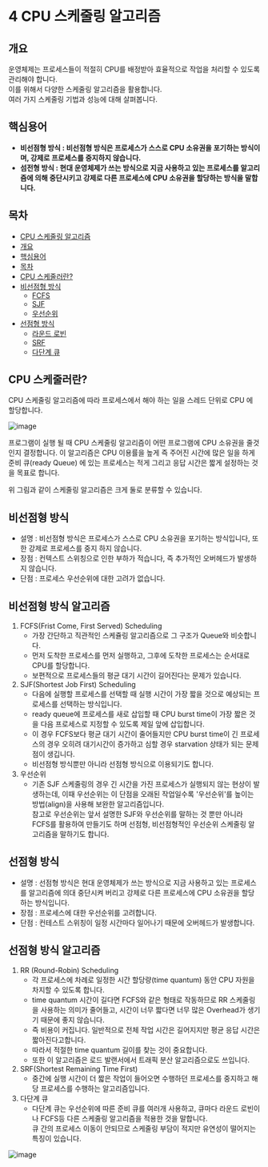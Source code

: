 # 4 CPU 스케줄링 알고리즘


## **개요** 
  운영체제는 프로세스들이 적절히 CPU를 배정받아 효율적으로 작업을 처리할 수 있도록 관리해야 합니다. <br>이를 위해서 다양한 스케줄링 알고리즘을 활용합니다.<br> 여러 가지 스케줄링 기법과 성능에 대해 살펴봅니다.
## **핵심용어**
- **비선점형 방식 : 비선점형 방식은 프로세스가 스스로 CPU 소유권을 포기하는 방식이며, 강제로 프로세스를 중지하지 않습니다.**
- **섬전형 방식  : 현대 운영체제가 쓰는 방식으로 지금 사용하고 있는 프로세스를 알고리즘에 의해 중단시키고 강제로 다른 프로세스에 CPU 소유권을 할당하는 방식을 말합니다.**
<!-- /TOC -->
## **목차**
  - [CPU 스케줄링 알고리즘](#34-cpu-스케줄링-알고리즘)
  - [개요](#개요)
  - [핵심용어](#핵심용어)
  - [목차](#목차)
  - [CPU 스케줄러란?](#cpu-스케줄러란)
  - [비선점형 방식](#비선점형-방식)
    - [FCFS](#fcfs)
    - [SJF](#sjf)
    - [우선순위](#priority)
  - [선점형 방식](#선점형-방식)
    - [라운드 로빈](#rr)
    - [SRF](#srf)
    - [다단계 큐](#qq)


## CPU 스케줄러란?

  CPU 스케줄링 알고리즘에 따라 프로세스에서 해야 하는 일을 스레드 단위로 CPU 에 할당합니다.
  
  ![image](https://github.com/ukukdin/basic-computer-science/assets/97656198/cbe59353-b5f5-40c4-b195-49287bb5dde4)

  프로그램이 실행 될 때 CPU 스케줄링 알고리즘이 어떤 프로그램에 CPU 소유권을 줄것인지 결정합니다. 이 알고리즘은 CPU 이용률을 높게 즉 주어진 시간에 많은 일을 하게 준비 큐(ready Queue) 에 있는 프로세스는 적게 그리고 응답 시간은 짧게 설정하는 것을 목표로 합니다.

위 그림과 같이 스케줄링 알고리즘은  크게 둘로 분류할 수 있습니다.

## 비선점형 방식
- 설명 : 비선점형 방식은 프로세스가 스스로 CPU 소유권을 포기하는 방식입니다, 또한 강제로 프로세스를 중지 하지 않습니다.
- 장점 : 컨텍스트 스위칭으로 인한 부하가 적습니다, 즉 추가적인 오버헤드가 발생하지 않습니다.
- 단점 : 프로세스 우선순위에 대한 고려가 없습니다.
## 비선점형 방식 알고리즘
1. <a id="fcfs"></a>FCFS(Frist Come, First Served) Scheduling
      - 가장 간단하고 직관적인 스케쥴링 알고리즘으로 그 구조가 Queue와 비슷합니다.
      - 먼저 도착한 프로세스를 먼저 실행하고, 그후에 도착한  프로세스는 순서대로 CPU를 할당합니다.
      - 보편적으로 프로세스들의 평균 대기 시간이 길어진다는 문제가 있습니다.
2. <a id="sjf"></a>SJF(Shortest Job First) Scheduling
      - 다음에 실행할 프로세스를 선택할 때 실행 시간이 가장 짧을 것으로 예상되는 프로세스를 선택하는 방식입니다.
      - ready queue에 프로세스를 새로 삽입할 때 CPU burst time이 가장 짧은 것을 다음 프로세스로 지정할 수 있도록 제일 앞에 삽입합니다.
      - 이 경우 FCFS보다 평균 대기 시간이 줄어들지만 CPU burst time이 긴 프로세스의 경우 오히려 대기시간이 증가하고 심할 경우 starvation 상태가 되는 문제점이 생깁니다.
      - 비선점형 방식뿐만 아니라 선점형 방식으로 이용되기도 합니다.
3. <a id="priority"></a>우선순위
     - 기존 SJF 스케줄링의 경우 긴 시간을 가진 프로세스가 실행되지 않는 현상이 발생하는데, 이때 우선순위는 이 단점을 오래된 작업일수록 '우선순위'를 높이는 방법(align)을 사용해 보완한 알고리즘입니다.<br>참고로 우선순위는 앞서 설명한 SJF와 우선순위를 말하는 것 뿐만 아니라 FCFS를 활용하여 만들기도 하며 선점형, 비선점형적인 우선순위 스케줄링 알고리즘을 말하기도 합니다.
       
## 선점형 방식
- 설명 : 선점형 방식은 현대 운영체제가 쓰는 방식으로 지금 사용하고 있는 프로세스를 알고리즘에 의대 중단시켜 버리고 강제로 다른 프로세스에 CPU 소유권을 할당하는 방식입니다.
- 장점 : 프로세스에 대한 우선순위를 고려합니다. 
- 단점 : 컨테스트 스위칭이 일정 시간마다 일어나기 때문에 오버헤드가 발생합니다.
## 선점형 방식 알고리즘  
1. <a id="rr"></a>RR (Round-Robin) Scheduling
      - 각 프로세스에 차례로 일정한 시간 할당량(time quantum) 동안 CPU 자원을 차지할 수 있도록 합니다.
      - time quantum 시간이 길다면 FCFS와 같은 형태로 작동하므로 RR 스케줄링을 사용하는 의미가 줄어들고, 시간이 너무 짧다면 너무 많은 Overhead가 생기기 때문에 좋지 않습니다.
      - 즉 비용이 커집니다. 일반적으로 전체 작업 시간은 길어지지만 평균 응답 시간은 짧아진다고합니다.
      - 따라서 적절한 time quantum 길이를 찾는 것이 중요합니다.
      - 또한 이 알고리즘은 로드 발랜서에서 트래픽 분산 알고리즘으로도 쓰입니다.
2. <a id="srf"></a>SRF(Shortest Remaining Time First)
    - 중간에 실행 시간이 더 짧은 작업이 들어오면 수행하던 프로세스를 중지하고 해당 프로세스를 수행하는 알고리즘입니다.
3. <a id="qq"></a>다단계 큐
    - 다단계 큐는 우선순위에 따른 준비 큐를 여러개 사용하고, 큐마다 라운드 로빈이나 FCFS등 다른 스케줄링 알고리즘을 적용한 것을 말합니다.<br> 큐 간의 프로세스 이동이 안되므로 스케줄링 부담이 적지만 유연성이 떨어지는 특징이 있습니다. 


 ![image](https://github.com/ukukdin/basic_CS_study/assets/97656198/84637fac-ff2b-4f1e-a704-da14534a97e3)
